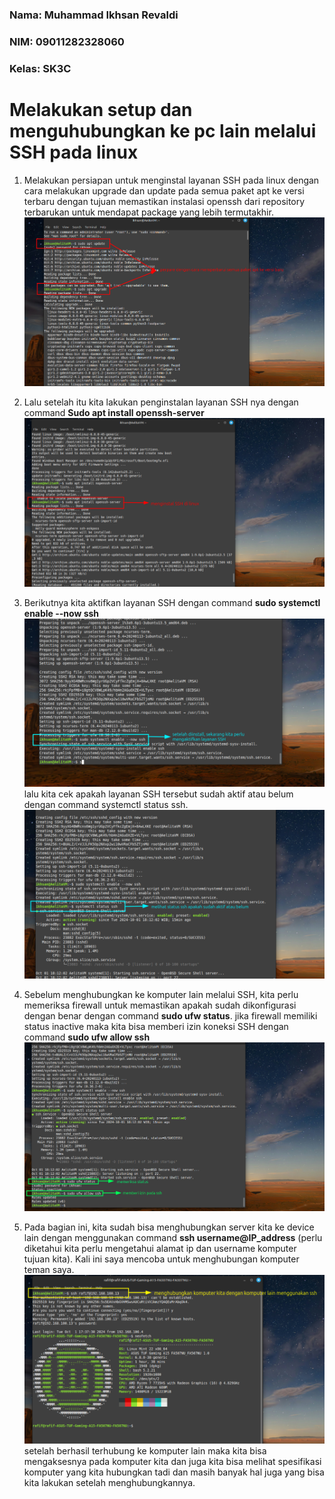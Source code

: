 ### Nama: Muhammad Ikhsan Revaldi
### NIM: 09011282328060
### Kelas: SK3C
# Melakukan setup dan menguhubungkan ke pc lain melalui SSH pada linux

1. Melakukan persiapan untuk menginstal layanan SSH pada linux dengan cara melakukan upgrade dan update pada semua paket apt ke versi terbaru dengan tujuan memastikan instalasi openssh dari repository terbarukan untuk mendapat package yang lebih termutakhir.
![System update and upgrade](https://github.com/Hiratsuu/PraktikumSSH-Muhammad-Ikhsan-Revaldi-09011282328050/blob/main/SSH/1.png?raw=true)

2. Lalu setelah itu kita lakukan penginstalan layanan SSH nya dengan command **Sudo apt install openssh-server**
![Installing OpenSSH server](https://github.com/Hiratsuu/PraktikumSSH-Muhammad-Ikhsan-Revaldi-09011282328050/blob/main/SSH/2.png?raw=true)

3. Berikutnya kita aktifkan layanan SSH dengan command **sudo systemctl enable --now ssh**
![SSH service installation details](https://github.com/Hiratsuu/PraktikumSSH-Muhammad-Ikhsan-Revaldi-09011282328050/blob/main/SSH/3.png?raw=true)
lalu kita cek apakah layanan SSH tersebut sudah aktif atau belum dengan command systemctl status ssh.
![Configuring and starting SSH service](https://github.com/Hiratsuu/PraktikumSSH-Muhammad-Ikhsan-Revaldi-09011282328050/blob/main/SSH/3.1.png?raw=true)

4. Sebelum menghubungkan ke komputer lain melalui SSH, kita perlu memeriksa firewall untuk memastikan apakah sudah dikonfigurasi dengan benar dengan command **sudo ufw status**. jika firewall memiliki status inactive maka kita bisa memberi izin koneksi SSH dengan command **sudo ufw allow ssh**
![Checking SSH status and allowing through firewall](https://github.com/Hiratsuu/PraktikumSSH-Muhammad-Ikhsan-Revaldi-09011282328050/blob/main/SSH/4.png?raw=true)

5. Pada bagian ini, kita sudah bisa menghubungkan server kita ke device lain dengan menggunakan command **ssh username@IP_address** (perlu diketahui kita perlu mengetahui alamat ip dan username komputer tujuan kita). Kali ini saya mencoba untuk menghubungan komputer teman saya.
![Connect to the server](https://github.com/Hiratsuu/PraktikumSSH-Muhammad-Ikhsan-Revaldi-09011282328050/blob/main/SSH/5.png?raw=true)
setelah berhasil terhubung ke komputer lain maka kita bisa mengaksesnya pada komputer kita dan juga kita bisa melihat spesifikasi komputer yang kita hubungkan tadi dan masih banyak hal juga yang bisa kita lakukan setelah menghubungkannya.

